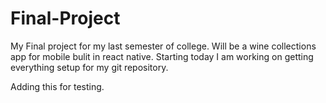 # Final-Project
My Final project for my last semester of college.  Will be a wine collections app for mobile bulit in react native.
Starting today I am working on getting everything setup for my git repository.

Adding this for testing.
